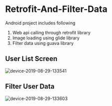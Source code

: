 # Retrofit-And-Filter-Data
Android project includes following 
1. Web api calling through retrofit library
2. Image loading using glide library
3. Filter data using guava library

## User List Screen

![device-2019-08-29-133541](https://user-images.githubusercontent.com/15336519/63922790-fc4cad00-ca62-11e9-8d97-3bcc1fc3c68d.png)


## Filter User Data

![device-2019-08-29-133603](https://user-images.githubusercontent.com/15336519/63922825-0d95b980-ca63-11e9-8f14-f8b49fcd320c.png)
